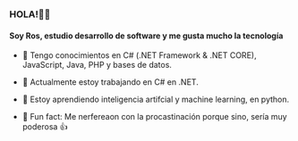 ### HOLA!🙋‍♀️
#### Soy Ros, estudio desarrollo de software y me gusta mucho la tecnología
- 🎀 Tengo conocimientos en C# (.NET Framework & .NET CORE), JavaScript, Java, PHP y bases de datos.

- 🔭 Actualmente estoy trabajando en C# en .NET.

- 🍥 Estoy aprendiendo inteligencia artifcial y machine learning, en python.

- 🍧 Fun fact: Me nerfereaon con la procastinación porque sino, sería muy poderosa 👍
